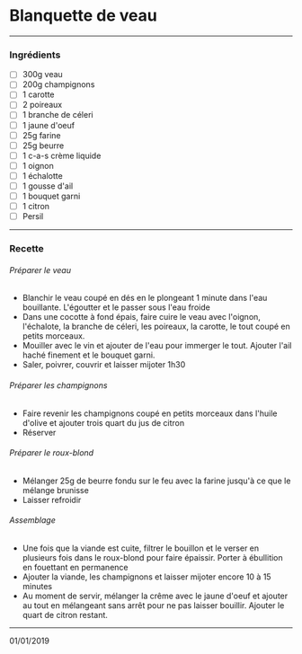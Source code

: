 # Blanquette de veau

---

### Ingrédients

- [ ] 300g veau
- [ ] 200g champignons
- [ ] 1 carotte
- [ ] 2 poireaux
- [ ] 1 branche de céleri
- [ ] 1 jaune d'oeuf
- [ ] 25g farine
- [ ] 25g beurre
- [ ] 1 c-a-s crème liquide
- [ ] 1 oignon
- [ ] 1 échalotte
- [ ] 1 gousse d'ail
- [ ] 1 bouquet garni
- [ ] 1 citron
- [ ] Persil

---

### Recette

###### Préparer le veau

- Blanchir le veau coupé en dés en le plongeant 1 minute dans l'eau bouillante. L'égoutter et le passer sous l'eau froide
- Dans une cocotte à fond épais, faire cuire le veau avec l'oignon, l'échalote, la branche de céleri, les poireaux, la carotte, le tout coupé en petits morceaux.
- Mouiller avec le vin et ajouter de l'eau pour immerger le tout. Ajouter l'ail haché finement et le bouquet garni.
- Saler, poivrer, couvrir et laisser mijoter 1h30

###### Préparer les champignons

- Faire revenir les champignons coupé en petits morceaux dans l'huile d'olive et ajouter trois quart du jus de citron
- Réserver

###### Préparer le roux-blond

- Mélanger 25g de beurre fondu sur le feu avec la farine jusqu'à ce que le mélange brunisse
- Laisser refroidir

###### Assemblage

- Une fois que la viande est cuite, filtrer le bouillon et le verser en plusieurs fois dans le roux-blond pour faire épaissir. Porter à ébullition en fouettant en permanence
- Ajouter la viande, les champignons et laisser mijoter encore 10 à 15 minutes
- Au moment de servir, mélanger la crême avec le jaune d'oeuf et ajouter au tout en mélangeant sans arrêt pour ne pas laisser bouillir. Ajouter le quart de citron restant.

---

01/01/2019

